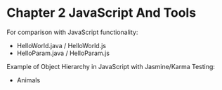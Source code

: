 Chapter 2 JavaScript And Tools
==============================

For comparison with JavaScript functionality:
- HelloWorld.java / HelloWorld.js
- HelloParam.java / HelloParam.js

Example of Object Hierarchy in JavaScript with Jasmine/Karma Testing:
- Animals
